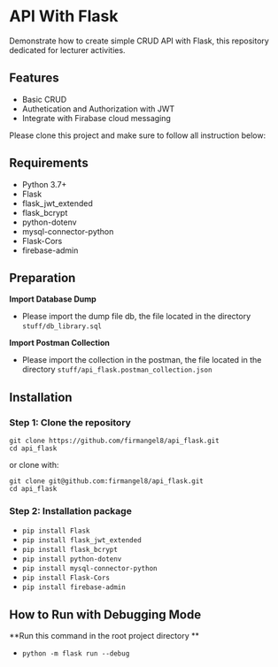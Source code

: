 
# API With Flask

Demonstrate how to create simple CRUD API with Flask, this repository dedicated for lecturer activities.

## Features
- Basic CRUD
- Authetication and Authorization with JWT
- Integrate with Firabase cloud messaging

Please clone this project and make sure to follow all instruction below:

## Requirements
- Python 3.7+
- Flask
- flask_jwt_extended
- flask_bcrypt
- python-dotenv
- mysql-connector-python
- Flask-Cors
- firebase-admin


## Preparation
**Import Database Dump**
- Please import the dump file db, the file located in the directory `stuff/db_library.sql`

**Import Postman Collection**
- Please import the collection in the postman, the file located in the directory `stuff/api_flask.postman_collection.json`

## Installation
### Step 1: Clone the repository
```
git clone https://github.com/firmangel8/api_flask.git
cd api_flask
```
or clone with:
```
git clone git@github.com:firmangel8/api_flask.git
cd api_flask
```

### Step 2: Installation package
- `pip install Flask`
- `pip install flask_jwt_extended`
- `pip install flask_bcrypt`
- `pip install python-dotenv`
- `pip install mysql-connector-python`
- `pip install Flask-Cors`
- `pip install firebase-admin`

## How to Run with Debugging Mode
**Run this command in the root project directory **
- `python -m flask run --debug`